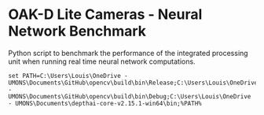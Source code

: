# OAK-D Lite Cameras - Neural Network Benchmark

Python script to benchmark the performance of the integrated processing unit when running real time neural network computations.

```
set PATH=C:\Users\Louis\OneDrive - UMONS\Documents\GitHub\opencv\build\bin\Release;C:\Users\Louis\OneDrive - UMONS\Documents\GitHub\opencv\build\bin\Debug;C:\Users\Louis\OneDrive - UMONS\Documents\depthai-core-v2.15.1-win64\bin;%PATH%
```